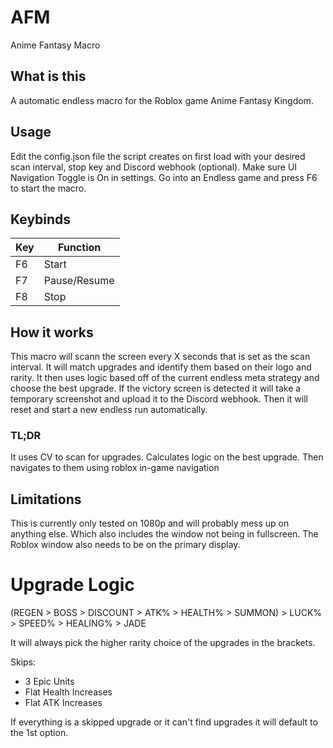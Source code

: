 # AFM
 Anime Fantasy Macro

## What is this
 A automatic endless macro for the Roblox game Anime Fantasy Kingdom.

## Usage
 Edit the config.json file the script creates on first load with your desired scan interval, stop key and Discord webhook (optional).
 Make sure UI Navigation Toggle is On in settings.
 Go into an Endless game and press F6 to start the macro.

## Keybinds
| Key | Function     |
|-----|--------------|
| F6  | Start        |
| F7  | Pause/Resume |
| F8  | Stop         |

## How it works
 This macro will scann the screen every X seconds that is set as the scan interval.
 It will match upgrades and identify them based on their logo and rarity.
 It then uses logic based off of the current endless meta strategy and choose the best upgrade.
 If the victory screen is detected it will take a temporary screenshot and upload it to the Discord webhook.
 Then it will reset and start a new endless run automatically.

### TL;DR
 It uses CV to scan for upgrades.
 Calculates logic on the best upgrade.
 Then navigates to them using roblox in-game navigation

## Limitations
 This is currently only tested on 1080p and will probably mess up on anything else.
 Which also includes the window not being in fullscreen.
 The Roblox window also needs to be on the primary display.

# Upgrade Logic
 (REGEN > BOSS > DISCOUNT > ATK% > HEALTH% > SUMMON) > LUCK% > SPEED% > HEALING% > JADE

 It will always pick the higher rarity choice of the upgrades in the brackets.
 
 Skips:
 - 3 Epic Units
 - Flat Health Increases
 - Flat ATK Increases

 If everything is a skipped upgrade or it can't find upgrades it will default to the 1st option.
